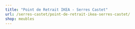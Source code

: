 ```yaml
---
title: "Point de Retrait IKEA - Serres Castet"
url: /serres-castet/point-de-retrait-ikea-serres-castet/
shop: meubles
---
```

